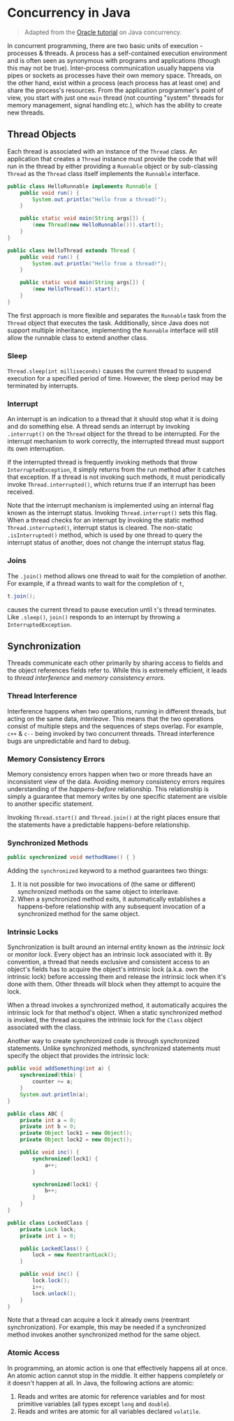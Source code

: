 # Concurrency in Java

> Adapted from the [Oracle tutorial](https://docs.oracle.com/javase/tutorial/essential/concurrency/index.html) on Java concurrency.

In concurrent programming, there are two basic units of execution - processes & threads. A process has a self-contained execution environment and is often seen as synonymous with programs and applications (though this may not be true). Inter-process communication usually happens via pipes or sockets as processes have their own memory space. Threads, on the other hand, exist within a process (each process has at least one) and share the process's resources. From the application programmer's point of view, you start with just one `main` thread (not counting "system" threads for memory management, signal handling etc.), which has the ability to create new threads.

## Thread Objects

Each thread is associated with an instance of the `Thread` class. An application that creates a `Thread` instance must provide the code that will run in the thread by either providing a `Runnable` object or by sub-classing `Thread` as the `Thread` class itself implements the `Runnable` interface.

```java
public class HelloRunnable implements Runnable {
    public void run() {
        System.out.println("Hello from a thread!");
    }

    public static void main(String args[]) {
        (new Thread(new HelloRunnable())).start();
    }
}
```

```java
public class HelloThread extends Thread {
    public void run() {
        System.out.println("Hello from a thread!");
    }

    public static void main(String args[]) {
        (new HelloThread()).start();
    }
}
```

The first approach is more flexible and separates the `Runnable` task from the `Thread` object that executes the task. Additionally, since Java does not support multiple inheritance, implementing the `Runnable` interface will still allow the runnable class to extend another class.

### Sleep

`Thread.sleep(int milliseconds)` causes the current thread to suspend execution for a specified period of time. However, the sleep period may be terminated by interrupts.

### Interrupt

An interrupt is an indication to a thread that it should stop what it is doing and do something else. A thread sends an interrupt by invoking `.interrupt()` on the `Thread` object for the thread to be interrupted. For the interrupt mechanism to work correctly, the interrupted thread must support its own interruption.

If the interrupted thread is frequently invoking methods that throw `InterruptedException`, it simply returns from the run method after it catches that exception. If a thread is not invoking such methods, it must periodically invoke `Thread.interrupted()`, which returns true if an interrupt has been received.

Note that the interrupt mechanism is implemented using an internal flag known as the interrupt status. Invoking `Thread.interrupt()` sets this flag. When a thread checks for an interrupt by invoking the static method `Thread.interrupted()`, interrupt status is cleared. The non-static `.isInterrupted()` method, which is used by one thread to query the interrupt status of another, does not change the interrupt status flag.

### Joins

The `.join()` method allows one thread to wait for the completion of another. For example, if a thread wants to wait for the completion of `t`,

```java
t.join();
```

causes the current thread to pause execution until `t`'s thread terminates. Like `.sleep()`, `join()` responds to an interrupt by throwing a `InterruptedException`.

## Synchronization

Threads communicate each other primarily by sharing access to fields and the object references fields refer to. While this is extremely efficient, it leads to *thread interference* and *memory consistency errors*.

### Thread Interference

Interference happens when two operations, running in different threads, but acting on the same data, *interleave*. This means that the two operations consist of multiple steps and the sequences of steps overlap. For example, `c++` & `c--` being invoked by two concurrent threads. Thread interference bugs are unpredictable and hard to debug.

### Memory Consistency Errors

Memory consistency errors happen when two or more threads have an inconsistent view of the data. Avoiding memory consistency errors requires understanding of the *happens-before* relationship.  This relationship is simply a guarantee that memory writes by one specific statement are visible to another specific statement.

Invoking `Thread.start()` and `Thread.join()` at the right places ensure that the statements have a predictable happens-before relationship.

### Synchronized Methods

```java
public synchronized void methodName() { }
```

Adding the `synchronized` keyword to a method guarantees two things:

1. It is not possible for two invocations of (the same or different) synchronized methods on the same object to interleave.
2. When a synchronized method exits, it automatically establishes a happens-before relationship with any subsequent invocation of a synchronized method for the same object.

### Intrinsic Locks

Synchronization is built around an internal entity known as the *intrinsic lock* or *monitor lock*. Every object has an intrinsic lock associated with it. By convention, a thread that needs exclusive and consistent access to an object's fields has to acquire the object's intrinsic lock (a.k.a. own the intrinsic lock) before accessing them and release the intrinsic lock when it's done with them. Other threads will block when they attempt to acquire the lock.

When a thread invokes a synchronized method, it automatically acquires the intrinsic lock for that method's object. When a static synchronized method is invoked, the thread acquires the intrinsic lock for the `Class` object associated with the class.

Another way to create synchronized code is through synchronized statements. Unlike synchronized methods, synchronized statements must specify the object that provides the intrinsic lock:

```java
public void addSomething(int a) {
    synchronized(this) {
        counter += a;
    }
    System.out.println(a);
}
```

```java
public class ABC {
    private int a = 0;
    private int b = 0;
    private Object lock1 = new Object();
    private Object lock2 = new Object();

    public void inc() {
        synchronized(lock1) {
            a++;
        }

        synchronized(lock1) {
            b++;
        }
    }
}
```

```java
public class LockedClass {
    private Lock lock;
    private int i = 0;

    public LockedClass() {
        lock = new ReentrantLock();
    }

    public void inc() {
        lock.lock();
        i++;
        lock.unlock();
    }
}
```

Note that a thread can acquire a lock it already owns (reentrant synchronization). For example, this may be needed if a synchronized method invokes another synchronized method for the same object.

### Atomic Access

In programming, an atomic action is one that effectively happens all at once. An atomic action cannot stop in the middle. It either happens completely or it doesn't happen at all. In Java, the following actions are atomic:

1. Reads and writes are atomic for reference variables and for most primitive variables (all types except `long` and `double`).
2. Reads and writes are atomic for all variables declared `volatile`.

